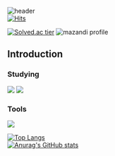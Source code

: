 ![header](https://capsule-render.vercel.app/api?type=waving&color=0:16bffd,100:cb3066&height=300&section=header&text=froglike6&fontSize=90&desc=Github%20Profile&descAlign=62&descAlignY=65&animation=fadeIn&fontColor=33)<br>
[![Hits](https://hits.seeyoufarm.com/api/count/incr/badge.svg?url=https%3A%2F%2Fgithub.com%2Ffroglike6%2F&count_bg=%2379C83D&title_bg=%23555555&icon=github.svg&icon_color=%23E7E7E7&title=Github&edge_flat=false)](https://hits.seeyoufarm.com)<br>

[![Solved.ac tier](http://mazassumnida.wtf/api/v2/generate_badge?boj=froglike6)](https://solved.ac/froglike6)
![mazandi profile](http://mazandi.herokuapp.com/api?handle=froglike6&theme=dark)
## Introduction
### Studying
<img src="https://img.shields.io/badge/Python-3776AB?style=flat-square&logo=Python&logoColor=white"/> <img src="https://img.shields.io/badge/C-A8B9CC?style=flat-square&logo=C&logoColor=white"/> 
<br>
### Tools
<img src="https://img.shields.io/badge/PyCharm-000000?style=flat-square&logo=PyCharm&logoColor=white"/>
<br>

[![Top Langs](https://github-readme-stats.vercel.app/api/top-langs/?username=froglike6)](https://github.com/froglike6/github-readme-stats)<br>
[![Anurag's GitHub stats](https://github-readme-stats.vercel.app/api?username=froglike6)](https://github.com/froglike6/github-readme-stats)
